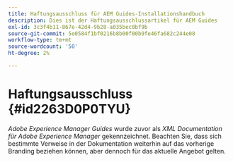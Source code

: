 ```yaml
---
title: Haftungsausschluss für AEM Guides-Installationshandbuch
description: Dies ist der Haftungsausschlussartikel für AEM Guides
exl-id: 3c3f4b11-867e-42d4-9b28-a035bec0bf9b
source-git-commit: 5e0584f1bf0216b8b00f00b9fe46fa682c244e08
workflow-type: tm+mt
source-wordcount: '50'
ht-degree: 2%

---
```


# Haftungsausschluss {#id2263D0P0TYU}

*Adobe Experience Manager Guides* wurde zuvor als *XML Documentation für Adobe Experience Manager* gekennzeichnet. Beachten Sie, dass sich bestimmte Verweise in der Dokumentation weiterhin auf das vorherige Branding beziehen können, aber dennoch für das aktuelle Angebot gelten.
